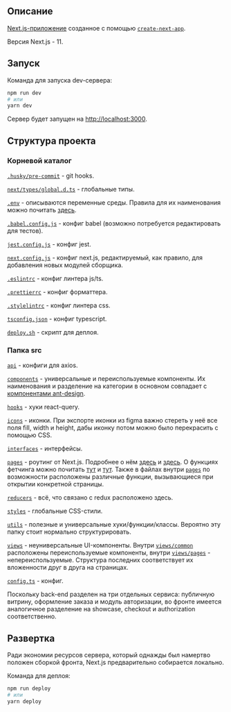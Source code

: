 ## Описание

[Next.js-приложение](https://nextjs.org/) созданное с помощью [`create-next-app`](https://github.com/vercel/next.js/tree/canary/packages/create-next-app).

Версия Next.js - 11.

## Запуск

Команда для запуска dev-сервера:

```bash
npm run dev
# или
yarn dev
```

Сервер будет запущен на [http://localhost:3000](http://localhost:3000).

## Структура проекта

### Корневой каталог

[`.husky/pre-commit`](.husky/pre-commit) - git hooks.

[`next/types/global.d.ts`](next/types/global.d.ts) - глобальные типы.

[`.env`](.env) - описываются переменные среды. Правила для их наименования можно почитать [здесь](https://nextjs.org/docs/basic-features/environment-variables).

[`.babel.config.js`](.babel.config.js) - конфиг babel (возможно потребуется редактировать для тестов).

[`jest.config.js`](jest.config.js) - конфиг jest.

[`next.config.js`](next.config.js) - конфиг next.js, редактируемый, как правило, для добавления новых модулей сборщика.

[`.eslintrc`](.eslintrc) - конфиг линтера js/ts.

[`.prettierrc`](.prettierrc) - конфиг форматтера.

[`.stylelintrc`](.stylelintrc) - конфиг линтера css.

[`tsconfig.json`](tsconfig.json) - конфиг typescript.

[`deploy.sh`](deploy.sh) - скрипт для деплоя.

### Папка src

[`api`](src/api) - конфиги для axios.

[`components`](src/components) - универсальные и переиспользуемые компоненты. Их наименования и разделение на категории в основном совпадает с [компонентами ant-design](https://ant.design/components/overview/).

[`hooks`](src/hooks) - хуки react-query.

[`icons`](src/icons) - иконки. При экспорте иконки из figma важно стереть у неё все поля fill, width и height, дабы иконку потом можно было перекрасить с помощью CSS.

[`interfaces`](src/interfaces) - интерфейсы.

[`pages`](src/pages) - роутинг от Next.js. Подробнее о нём [здесь](https://nextjs.org/docs/routing/introduction) и [здесь](https://nextjs.org/docs/routing/dynamic-routes). О функциях фетчинга можно почитать [тут](https://nextjs.org/docs/basic-features/pages) и [тут](https://nextjs.org/docs/basic-features/data-fetching). Также в файлах внутри [`pages`](src/pages) по возможности расположены различные функции, вызывающиеся при открытии конкретной страницы.

[`reducers`](src/reducers) - всё, что связано с redux расположено здесь.

[`styles`](src/styles) - глобальные CSS-стили.

[`utils`](src/utils) - полезные и универсальные хуки/функции/классы. Вероятно эту папку стоит нормально структурировать.

[`views`](src/views) - неуниверсальные UI-компоненты. Внутри [`views/common`](src/views/common) расположены переиспользуемые компоненты, внутри [`views/pages`](src/views/pages) - непереиспользуемые. Структура последних соответствует их вложенности друг в друга на страницах.

[`config.ts`](src/config.ts) - конфиг.

Поскольку back-end разделен на три отдельных сервиса: публичную витрину, оформление заказа и модуль авторизации, во фронте имеется аналогичное разделение на showcase, checkout и authorization соответственно.

## Развертка

Ради экономии ресурсов сервера, который однажды был намертво положен сборкой фронта, Next.js предварительно собирается локально.

Команда для деплоя:

```bash
npm run deploy
# или
yarn deploy
```
